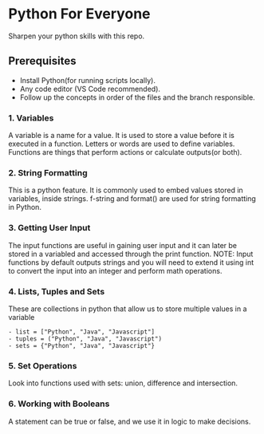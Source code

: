 # Python For Everyone
Sharpen your python skills with this repo. 

## Prerequisites
- Install Python(for running scripts locally).
- Any code editor (VS Code recommended).
- Follow up the concepts in order of the files and the branch responsible.

### 1. Variables

A variable is a name for a value. It is used to store a value before it is executed in a function.
Letters or words are used to define variables. 
Functions are things that perform actions or calculate outputs(or both).

### 2. String Formatting
This is a python feature. It is commonly used to embed values stored in variables, inside strings.
f-string and format() are used for string formatting in Python.

### 3. Getting User Input
The input functions are useful in gaining user input and it can later be stored in a variabled and accessed through the print function. 
NOTE: Input functions by default outputs strings and you will need to extend it using int to convert the input into an integer and perform math operations.

### 4. Lists, Tuples and Sets
These are collections in python that allow us to store multiple values in a variable

    - list = ["Python", "Java", "Javascript"]
    - tuples = ("Python", "Java", "Javascript")
    - sets = {"Python", "Java", "Javascript"}

### 5. Set Operations
Look into functions used with sets: union, difference and intersection. 

### 6. Working with Booleans
A statement can be true or false, and we use it in logic to make decisions.





